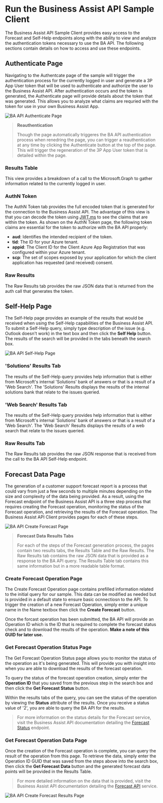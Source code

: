 
# Run the Business Assist API Sample Client

The Business Assist API Sample Client provides easy access to the Forecast and Self-Help endpoints along with the ability to view and analyze the authentication tokens necessary to use the BA API. The following sections contain details on how to access and use these endpoints.

## Authenticate Page

Navigating to the Authentcate page of the sample will trigger the authentication process for the currently logged in user and generate a 3P App User token that will be used to authenticate and authorize the user to the Business Assist API. After authentication occurs and the token is generated, the Authenticate page will provide details about the token that was generated. This allows you to analyze what claims are requried with the token for use in your own Business Assist App.

![BA API Authenticate Page](./BAAPIClient-AuthenticatePage.png)

> **Reauthentication**
>
> Though the page automatically triggeres the BA API authentication process when renedring the page, you can trigger a reauthentication at any time by clicking the Authenticate button at the top of the page. This will trigger the regeneration of the 3P App User token that is detailed within the page.

### Results Table

This view provides a breakdown of a call to the Microsoft.Graph to gather information related to the currently logged in user. 

### AuthN Token

The AuthN Token tab provides the full encoded token that is generated for the connection to the Business Assist API. The advantage of this view is that you can decode the token using [JWT.ms](https://jwt.ms) to see the claims that are within the token. As shown on the AuthN Token page, the following token claims are essential for the token to authorize with the BA API properly:

- **aud**: Identifies the intended recipient of the token. 
- **tid**: The ID for your Azure tenant.
- **appid**: The Client ID for the Client Azure App Registration that was configured within your Azure tenant.
- **scp**: The set of scopes exposed by your application for which the client application has requested (and received) consent.

### Raw Results

The Raw Results tab provides the raw JSON data that is returned from the auth call that generates the token.

## Self-Help Page

The Self-Help page provides an example of the results that would be received when using the Self-Help capabilities of the Business Assist API. To submit a Self-Help query, simply type description of the issue (e.g. Outlook doesn't work) in the text box and then click the **Self Help** button. The results of the search will be provided in the tabs beneath the search box. 

![BA API Self-Help Page](./BAAPIClient-SelfHelpPage.png)

### 'Solutions' Results Tab

The results of the Self-Help query provides help information that is either from Microsoft's internal 'Solutions' bank of answers or that is a result of a 'Web Search'. The 'Solutions' Results displays the results of the internal solutions bank that relate to the issues queried.

### 'Web Search' Results Tab

The results of the Self-Help query provides help information that is either from Microsoft's internal 'Solutions' bank of answers or that is a result of a 'Web Search'. The 'Web Search' Results displays the results of a web search that relate to the issues queried.

### Raw Results Tab

The Raw Results tab provides the raw JSON response that is received from the call to the BA API Self-Help endpoint.

## Forecast Data Page

The generation of a customer support forecast report is a process that could vary from just a few seconds to multiple minutes depending on the size and complexity of the data being provided. As a result, using the Forecast endpoint of the Business Assist API is a three step process that requires creating the Forecast operation, monitoring the status of the Forecast operation, and retrieving the results of the Forecast operation. The Business Assist API Client provides pages for each of these steps. 

![BA API Create Forecast Page](./BAAPIClient-ForecastPage.png)

> **Forecast Data Results Tabs**
>
> For each of the steps of the Forecast generation process, the pages contain two results tabs, the Results Table and the Raw Results. The Raw Results tab contains the raw JSON data that is provided as a response to the BA API query. The Results Table tab contains this same information but in a more readable table format.

### Create Forecast Operation Page

The Create Forecast Operation page contains prefilled information related to the initial query for our sample. This data can be modified as needed but is provided in a default state to ensure basic ocnnectiosn to the API. To trigger the creation of a new Forecast Operation, simply enter a unique name in the Name textbox then click the **Create Forecast** button.

Once the forcast operation has been submitted, the BA API will provide an Operation ID which is the ID that is required to complete the forecast status check and to download the results of the operation. **Make a note of this GUID for later use.**

### Get Forecast Operation Status Page

The Get Forecast Operation Status page allows you to monitor the status of the operation as it's being generated. This will provide you with insight into when you are able to download the results of the forecast operation.

To query the status of the forecast operation creation, simply enter the **Operation ID** that you saved from the previous step in the search box and then click the **Get Forecast Status** button.

Within the results tabs of the query, you can see the status of the operation by viewing the **Status** attribute of the results. Once you receive a status value of '2', you are able to query the BA API for the results.

> For more information on the status details for the Forecast service, visit the Business Assist API documentation detailing the [Forecast Status](https://learn.microsoft.com/en-us/microsoft-365/business-assist-api/api-reference/forecast-status) endpoint.

### Get Forecast Operation Data Page

Once the creation of the Forecast operation is complete, you can query the result of the operation from this page. To retrieve the data, simply enter the Operation ID GUID that was saved from the steps above into the search box, then click the **Get Forecast Data** button and the generated forecast data points will be provided in the Results Table.

> For more detailed information on the data that is provided, visit the Business Assist API documentation detailing the [Forecast API](https://learn.microsoft.com/en-us/microsoft-365/business-assist-api/forecast/forecast-overview) service.

![BA API Create Forecast Results Page](./BAAPIClient-ForecastResultsPage.png)
















































